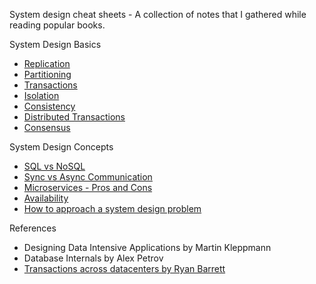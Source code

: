 

System design cheat sheets - A collection of notes that I gathered while reading popular books.

System Design Basics
* [Replication](replication.md)
* [Partitioning](partitioning.md)
* [Transactions](transaction.md)
* [Isolation](isolation.md)
* [Consistency](consistency.md)
* [Distributed Transactions](distributed_transactions.md)
* [Consensus](consensus.md)


System Design Concepts
* [SQL vs NoSQL](sql_vs_nosql.md)
* [Sync vs Async Communication](service_communication.md)
* [Microservices - Pros and Cons](microservices.md)
* [Availability](availability.md)
* [How to approach a system design problem](SD_approach.md)

References
* Designing Data Intensive Applications by Martin Kleppmann
* Database Internals by Alex Petrov
* [Transactions across datacenters by Ryan Barrett](https://snarfed.org/transactions_across_datacenters_io.html)
